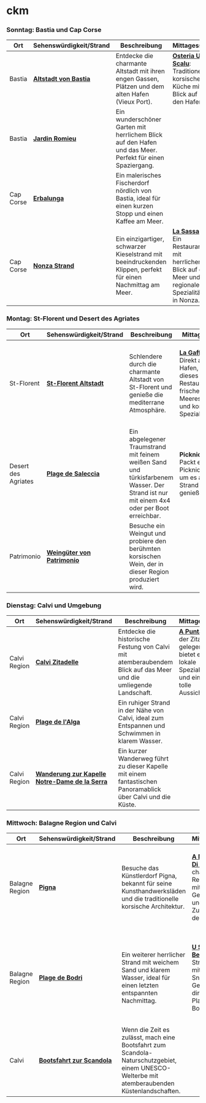 # ckm

### Sonntag: Bastia und Cap Corse

| **Ort**        | **Sehenswürdigkeit/Strand**            | **Beschreibung**                                                                 | **Mittagessen**                                            | **Abendessen**                                             |
|----------------|----------------------------------------|---------------------------------------------------------------------------------|------------------------------------------------------------|------------------------------------------------------------|
| Bastia         | **[Altstadt von Bastia](https://goo.gl/maps/6HB8XxKjFWkMmE4J7)**                | Entdecke die charmante Altstadt mit ihren engen Gassen, Plätzen und dem alten Hafen (Vieux Port).                      | **[Osteria U Scalu](https://goo.gl/maps/Y6XMvP7w8nJ2)**: Traditionelle korsische Küche mit Blick auf den Hafen. | **[L'Aglio e Oglio](https://goo.gl/maps/jPqgNedn2br)**: Italienisch-korsische Fusion-Küche in der Altstadt von Bastia. |
| Bastia         | **[Jardin Romieu](https://goo.gl/maps/VgSxpskJmfH2)**                      | Ein wunderschöner Garten mit herrlichem Blick auf den Hafen und das Meer. Perfekt für einen Spaziergang.               |                                                            |                                                            |
| Cap Corse      | **[Erbalunga](https://goo.gl/maps/mQdYGBc1XsR2)**                          | Ein malerisches Fischerdorf nördlich von Bastia, ideal für einen kurzen Stopp und einen Kaffee am Meer.               |                                                            |                                                            |
| Cap Corse      | **[Nonza Strand](https://goo.gl/maps/Eh6wYPF3ZxN2)**                       | Ein einzigartiger, schwarzer Kieselstrand mit beeindruckenden Klippen, perfekt für einen Nachmittag am Meer.          | **[La Sassa](https://goo.gl/maps/XAB6wZysXT52)**: Ein Restaurant mit herrlichem Blick auf das Meer und regionale Spezialitäten in Nonza. | **[U Fanale](https://goo.gl/maps/TKbk5as8pLq)**: In St-Florent, bietet dieses Restaurant Meeresfrüchte und korsische Gerichte mit Meerblick. |

### Montag: St-Florent und Desert des Agriates

| **Ort**        | **Sehenswürdigkeit/Strand**            | **Beschreibung**                                                                 | **Mittagessen**                                            | **Abendessen**                                             |
|----------------|----------------------------------------|---------------------------------------------------------------------------------|------------------------------------------------------------|------------------------------------------------------------|
| St-Florent     | **[St-Florent Altstadt](https://goo.gl/maps/9TH8Q2CXb7y)**                | Schlendere durch die charmante Altstadt von St-Florent und genieße die mediterrane Atmosphäre.                        | **[La Gaffe](https://goo.gl/maps/Bbf5ik4qgTt)**: Direkt am Hafen, bietet dieses Restaurant frische Meeresfrüchte und korsische Spezialitäten. | **[Le Petit Caporal](https://goo.gl/maps/zz86FT1XhAp)**: Ein kleines, aber feines Restaurant mit einer Mischung aus korsischer und mediterraner Küche. |
| Desert des Agriates | **[Plage de Saleccia](https://goo.gl/maps/W5QZ4Z3Qjkz)**                | Ein abgelegener Traumstrand mit feinem weißen Sand und türkisfarbenem Wasser. Der Strand ist nur mit einem 4x4 oder per Boot erreichbar. | **Picknick**: Packt euch ein Picknick ein, um es am Strand zu genießen. | **[A Casa di Anghjulu](https://goo.gl/maps/UMqkEHT3Ahk)**: In Patrimonio, ein authentisches korsisches Restaurant mit Weinen aus der Region. |
| Patrimonio     | **[Weingüter von Patrimonio](https://goo.gl/maps/1KAh1HBc3YP2)**           | Besuche ein Weingut und probiere den berühmten korsischen Wein, der in dieser Region produziert wird.                 |                                                            |                                                            |

### Dienstag: Calvi und Umgebung

| **Ort**        | **Sehenswürdigkeit/Strand**            | **Beschreibung**                                                                 | **Mittagessen**                                            | **Abendessen**                                             |
|----------------|----------------------------------------|---------------------------------------------------------------------------------|------------------------------------------------------------|------------------------------------------------------------|
| Calvi Region   | **[Calvi Zitadelle](https://goo.gl/maps/vdL2px9c9vH2)**                    | Entdecke die historische Festung von Calvi mit atemberaubendem Blick auf das Meer und die umliegende Landschaft.       | **[A Punta](https://goo.gl/maps/8U2LpNmp4Vv)**: In der Zitadelle gelegen, bietet es lokale Spezialitäten und eine tolle Aussicht. | **[La Table de Bastien](https://goo.gl/maps/VvqH9K4rRZE2)**: Gourmet-Restaurant im Hotel La Villa, ausgezeichnete Küche mit Panoramablick. |
| Calvi Region   | **[Plage de l'Alga](https://goo.gl/maps/hsT3Nj7Q1Yw)**                    | Ein ruhiger Strand in der Nähe von Calvi, ideal zum Entspannen und Schwimmen in klarem Wasser.                        |                                                            |                                                            |
| Calvi Region   | **[Wanderung zur Kapelle Notre-Dame de la Serra](https://goo.gl/maps/TvNspEwHtqs)** | Ein kurzer Wanderweg führt zu dieser Kapelle mit einem fantastischen Panoramablick über Calvi und die Küste.          |                                                            |                                                            |

### Mittwoch: Balagne Region und Calvi

| **Ort**        | **Sehenswürdigkeit/Strand**            | **Beschreibung**                                                                 | **Mittagessen**                                            | **Abendessen**                                             |
|----------------|----------------------------------------|---------------------------------------------------------------------------------|------------------------------------------------------------|------------------------------------------------------------|
| Balagne Region | **[Pigna](https://goo.gl/maps/y5ok3x1XJ2q)**                              | Besuche das Künstlerdorf Pigna, bekannt für seine Kunsthandwerksläden und die traditionelle korsische Architektur.     | **[A Mandria Di Pigna](https://goo.gl/maps/6odPYzCz7F72)**: Ein charmantes Restaurant mit lokalen Gerichten und frischen Zutaten aus der Region. | **[I Salti](https://goo.gl/maps/5EdVZxQ7Vpp)**: In Lumio, einem Dorf nahe Calvi, bietet dieses Restaurant korsische Spezialitäten in einem romantischen Ambiente. |
| Balagne Region | **[Plage de Bodri](https://goo.gl/maps/J5dUpXxkBYq)**                      | Ein weiterer herrlicher Strand mit weichem Sand und klarem Wasser, ideal für einen letzten entspannten Nachmittag.    | **[U Sbirru Beach](https://goo.gl/maps/qCsV1TkAqkz)**: Eine Strandbar mit leckeren Snacks und Getränken direkt am Plage de Bodri. | **[U Nichjaretu](https://goo.gl/maps/ScuzjNsxPUr)**: In der Nähe von L'Île-Rousse, bietet dieses Restaurant korsische und mediterrane Küche mit Blick auf das Meer. |
| Calvi          | **[Bootsfahrt zur Scandola](https://goo.gl/maps/UEqFb7A89VE2)**            | Wenn die Zeit es zulässt, mach eine Bootsfahrt zum Scandola-Naturschutzgebiet, einem UNESCO-Welterbe mit atemberaubenden Küstenlandschaften. |                                                            |                                                            |

